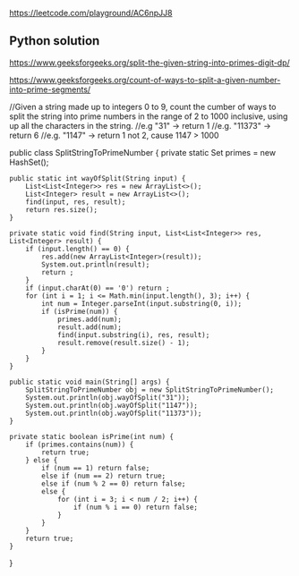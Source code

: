 https://leetcode.com/playground/AC6npJJ8

    
##  Python solution 
    
https://www.geeksforgeeks.org/split-the-given-string-into-primes-digit-dp/
    
https://www.geeksforgeeks.org/count-of-ways-to-split-a-given-number-into-prime-segments/
    
    
    

//Given a string made up to integers 0 to 9, count the cumber of ways to split the string into prime numbers in the range of 2 to 1000 inclusive, using up all the characters in the string.
//e.g "31" -> return 1
//e.g. "11373" -> return 6
//e.g. "1147" -> return 1 not 2, cause 1147 > 1000


public class SplitStringToPrimeNumber {
    private static Set<Integer> primes = new HashSet<Integer>();
    
    public static int wayOfSplit(String input) {
        List<List<Integer>> res = new ArrayList<>();
        List<Integer> result = new ArrayList<>();
        find(input, res, result);
        return res.size();
    }
    
    private static void find(String input, List<List<Integer>> res, List<Integer> result) {
        if (input.length() == 0) {
            res.add(new ArrayList<Integer>(result));
            System.out.println(result);
            return ;
        }
        if (input.charAt(0) == '0') return ;
        for (int i = 1; i <= Math.min(input.length(), 3); i++) {
            int num = Integer.parseInt(input.substring(0, i));
            if (isPrime(num)) {
                primes.add(num);
                result.add(num);
                find(input.substring(i), res, result);
                result.remove(result.size() - 1);
            }
        }
    }
    
    public static void main(String[] args) {
        SplitStringToPrimeNumber obj = new SplitStringToPrimeNumber();
        System.out.println(obj.wayOfSplit("31"));
        System.out.println(obj.wayOfSplit("1147"));
        System.out.println(obj.wayOfSplit("11373"));
    }
    
    private static boolean isPrime(int num) {
        if (primes.contains(num)) {
            return true;
        } else {
            if (num == 1) return false;
            else if (num == 2) return true;
            else if (num % 2 == 0) return false;
            else {
                for (int i = 3; i < num / 2; i++) {
                    if (num % i == 0) return false;
                }
            }
        }
        return true;
    }
}

    
    
    

    
    
